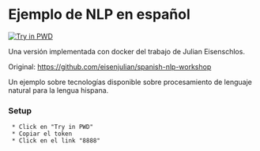 # Ejemplo de NLP en español

<a href="http://labs.play-with-docker.com/?stack=https://hub.docker.com/r/sebasjm/spanish-nlp-workshop/stack.yml">
<img src="https://camo.githubusercontent.com/015b87ebc1ecffe10832e34ea8a44ce1af0cd35b/68747470733a2f2f63646e2e7261776769742e636f6d2f706c61792d776974682d646f636b65722f737461636b732f63666632323433382f6173736574732f696d616765732f627574746f6e2e706e67" alt="Try in PWD" data-canonical-src="https://cdn.rawgit.com/play-with-docker/stacks/cff22438/assets/images/button.png" style="max-width:100%;">
</a>

Una versión implementada con docker del trabajo de Julian Eisenschlos. 

Original: https://github.com/eisenjulian/spanish-nlp-workshop

Un ejemplo sobre tecnologías disponible sobre procesamiento de lenguaje natural para la lengua hispana.

### Setup
```
 * Click en "Try in PWD"
 * Copiar el token
 * Click en el link "8888"
 ```

